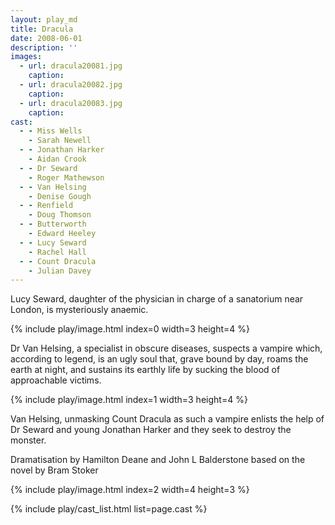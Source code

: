 ```yaml
---
layout: play_md
title: Dracula
date: 2008-06-01
description: ''
images:
  - url: dracula20081.jpg
    caption: 
  - url: dracula20082.jpg
    caption: 
  - url: dracula20083.jpg
    caption: 
cast:
  - - Miss Wells
    - Sarah Newell
  - - Jonathan Harker 
    - Aidan Crook
  - - Dr Seward
    - Roger Mathewson
  - - Van Helsing
    - Denise Gough
  - - Renfield
    - Doug Thomson
  - - Butterworth
    - Edward Heeley
  - - Lucy Seward
    - Rachel Hall
  - - Count Dracula
    - Julian Davey
---
```


Lucy Seward, daughter of the physician in charge of a sanatorium near London, is mysteriously anaemic.

{% include play/image.html index=0 width=3 height=4 %}

Dr Van Helsing, a specialist in obscure diseases, suspects a vampire which, according to legend, is an ugly soul that, grave bound by day, roams the earth at night, and sustains its earthly life by sucking the blood of approachable victims.

{% include play/image.html index=1 width=3 height=4 %}

Van Helsing, unmasking Count Dracula as such a vampire enlists the help of Dr Seward and young Jonathan Harker and they seek to destroy the monster.

Dramatisation by Hamilton Deane and John L Balderstone based on the novel by Bram Stoker

{% include play/image.html index=2 width=4 height=3 %}

{% include play/cast_list.html list=page.cast %}
